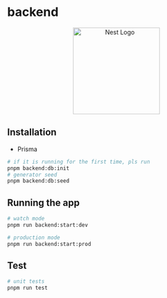 # backend

<p align="center">
  <a href="http://nestjs.com/" target="blank"><img src="https://nestjs.com/img/logo-small.svg" width="200" alt="Nest Logo" /></a>
</p>

## Installation

- Prisma

```bash
# if it is running for the first time, pls run
pnpm backend:db:init
# generator seed
pnpm backend:db:seed
```

## Running the app

```bash
# watch mode
pnpm run backend:start:dev

# production mode
pnpm run backend:start:prod
```

## Test

```bash
# unit tests
pnpm run test
```
